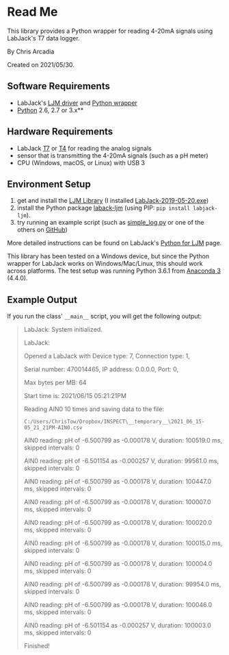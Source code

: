 # Read Me

This library provides a Python wrapper for reading 4-20mA signals using LabJack's T7 data logger.

By Chris Arcadia 

Created on 2021/05/30. 

## Software Requirements
* LabJack's [LJM driver](https://labjack.com/ljm) and [Python wrapper](https://labjack.com/support/software/examples/ljm/python) 
* [Python](https://www.python.org/getit) 2.6, 2.7 or 3.x** 

## Hardware Requirements

* LabJack [T7](https://labjack.com/products/t7) or [T4](https://labjack.com/products/t4) for reading the analog signals
* sensor that is transmitting the 4-20mA signals (such as a pH meter)
* CPU (Windows, macOS, or Linux) with USB 3 

## Environment Setup

1. get and install the [LJM Library](https://labjack.com/support/software/installers/ljm) (I installed [LabJack-2019-05-20.exe](https://labjack.com/sites/default/files/software/LabJack-2019-05-20.exe))
2. install the Python package [laback-ljm](https://pypi.org/project/labjack-ljm/) (using PIP: `pip install labjack-ljm`).
3. try running an example script (such as [simple_log.py](https://labjack.com/support/software/examples/ljm/python/additional-examples/simple-log) or one of the others on [GitHub](https://github.com/labjack/supplementary-ljm-examples/tree/master/python))

More detailed instructions can be found on LabJack's [Python for LJM](https://labjack.com/support/software/examples/ljm/python) page.

This library has been tested on a Windows device, but since the Python wrapper for LabJack works on Windows/Mac/Linux, this should work across platforms. The test setup was running Python 3.6.1 from [Anaconda 3](https://www.anaconda.com/)  (4.4.0).


## Example Output

If you run the class' `__main__` script, you will get the following output:

> LabJack: System initialized.
> 
> LabJack: 
> 
> Opened a LabJack with Device type: 7, Connection type: 1,
> 
> Serial number: 470014465, IP address: 0.0.0.0, Port: 0,
> 
> Max bytes per MB: 64
> 
> Start time is: 2021/06/15 05:21:21PM
> 
> Reading AIN0 10 times and saving data to the file:
> 
> `C:/Users/ChrisTow/Dropbox/INSPECT\__temporary__\2021_06_15-05_21_21PM-AIN0.csv`
>
> AIN0 reading: pH of -6.500799 as -0.000178 V, duration: 100519.0 ms, skipped intervals: 0
> 
> AIN0 reading: pH of -6.501154 as -0.000257 V, duration: 99561.0 ms, skipped intervals: 0
> 
> AIN0 reading: pH of -6.500799 as -0.000178 V, duration: 100447.0 ms, skipped intervals: 0
> 
> AIN0 reading: pH of -6.500799 as -0.000178 V, duration: 100007.0 ms, skipped intervals: 0
> 
> AIN0 reading: pH of -6.500799 as -0.000178 V, duration: 100020.0 ms, skipped intervals: 0
> 
> AIN0 reading: pH of -6.500799 as -0.000178 V, duration: 100015.0 ms, skipped intervals: 0
> 
> AIN0 reading: pH of -6.500799 as -0.000178 V, duration: 100004.0 ms, skipped intervals: 0
> 
> AIN0 reading: pH of -6.500799 as -0.000178 V, duration: 99954.0 ms, skipped intervals: 0
> 
> AIN0 reading: pH of -6.500799 as -0.000178 V, duration: 100046.0 ms, skipped intervals: 0
> 
> AIN0 reading: pH of -6.501154 as -0.000257 V, duration: 100003.0 ms, skipped intervals: 0
>
> Finished!

